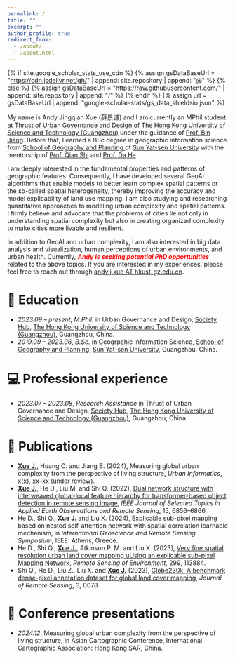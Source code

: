 ```yaml
---
permalink: /
title: ""
excerpt: ""
author_profile: true
redirect_from: 
  - /about/
  - /about.html
---
```


{% if site.google_scholar_stats_use_cdn %}
{% assign gsDataBaseUrl = "https://cdn.jsdelivr.net/gh/" | append: site.repository | append: "@" %}
{% else %}
{% assign gsDataBaseUrl = "https://raw.githubusercontent.com/" | append: site.repository | append: "/" %}
{% endif %}
{% assign url = gsDataBaseUrl | append: "google-scholar-stats/gs_data_shieldsio.json" %}

<span class='anchor' id='about-me'></span>

My name is Andy Jingqian Xue (薛景谦) and I am currently an MPhil student at <a href='https://www.hkust-gz.edu.cn/academics/hubs-and-thrust-areas/society-hub/urban-governance-and-design/'>Thrust of Urban Governance and Design </a> of <a href='https://www.hkust-gz.edu.cn/'>The Hong Kong University of Science and Technology (Guangzhou)</a> under the guidance of <a href='http://livablecitylab.hkust-gz.edu.cn/binjiang/'>Prof. Bin Jiang</a>. Before that, I earned a BSc degree in geographic information science from <a href='https://gp.sysu.edu.cn/en/'>School of Geography and Planning </a> of <a href='https://www.sysu.edu.cn/sysuen/'>Sun Yat-sen University</a> with the mentorship of <a href='https://gp.sysu.edu.cn/teacher/2789'>Prof. Qian Shi</a> and <a href='https://gp.sysu.edu.cn/teacher/3352'>Prof. Da He</a>. 

I am deeply interested in the fundamental properties and patterns of geographic features. Consequently, I have developed several GeoAI algorithms that enable models to better learn complex spatial patterns or the so-called spatial heterogeneity, thereby improving the accuracy and model explicability of land use mapping. I am also studying and researching quantitative approaches to modeling urban complexity and spatial patterns. I firmly believe and advocate that the problems of cities lie not only in understanding spatial complexity but also in creating organized complexity to make cities more livable and resilient.

In addition to GeoAI and urban complexity, I am also interested in big data analysis and visualization, human perceptions of urban environments, and urban health. Currently, ***<font color=red>Andy is seeking potential PhD opportunities</font>*** related to the above topics. If you are interested in my experiences, please feel free to reach out through <a href='andy.j.xue@hkust-gz.edu.cn'>andy.j.xue AT hkust-gz.edu.cn</a>.

<span class='anchor' id='education'></span>
# 📖 Education
- *2023.09 – present*, *M.Phil.* in Urban Governance and Design, <a href='https://www.hkust-gz.edu.cn/academics/hubs-and-thrust-areas/society-hub/'>Society Hub</a>, <a href='https://www.hkust-gz.edu.cn/'>The Hong Kong University of Science and Technology (Guangzhou)</a>, Guangzhou, China.
- *2019.09 – 2023.06*, *B.Sc.* in Geogrpahic Information Science, <a href='https://gp.sysu.edu.cn/en/'>School of Geography and Planning</a>, <a href='https://www.sysu.edu.cn/sysuen/'>Sun Yat-sen University</a>, Guangzhou, China.

<span class='anchor' id='profesional-experiences'></span>
# 💻 Professional experience
- *2023.07 – 2023.08*, *Research Assistance* in Thrust of Urban Governance and Design, <a href='https://www.hkust-gz.edu.cn/academics/hubs-and-thrust-areas/society-hub/'>Society Hub</a>, <a href='https://www.hkust-gz.edu.cn/'>The Hong Kong University of Science and Technology (Guangzhou)</a>, Guangzhou, China.

<span class='anchor' id='publications'></span>
# 📝 Publications 
- **<u>Xue J.</u>**, Huang C. and Jiang B. (2024), Measuring global urban complexity from the perspective of living structure, *Urban Informatics*, x(x), xx–xx (under review).
- **<u>Xue J.</u>**, He D., Liu M. and Shi Q. (2022), [Dual network structure with interweaved global-local feature hierarchy for transformer-based object detection in remote sensing image](https://ieeexplore.ieee.org/document/9862529), *IEEE Journal of Selected Topics in Applied Earth Observations and Remote Sensing*, 15, 6856–6866.
- He D., Shi Q., **<u>Xue J.</u>** and Liu X. (2024), Explicable sub-pixel mapping based on nested self-attention network with spatial correlation learnable mechanism, in *International Geoscience and Remote Sensing Symposium*, IEEE: Athens, Greece.
- He D., Shi Q., **<u>Xue J.</u>**, Atkinson P. M. and Liu X. (2023), [Very fine spatial resolution urban land cover mapping uUsing an explicable sub-pixel Mapping Network](https://www.sciencedirect.com/science/article/pii/S0034425723004352#f0050), *Remote Sensing of Environment*, 299, 113884.
- Shi Q., He D., Liu Z., Liu X. and **<u>Xue J.</u>** (2023), [Globe230k: A benchmark dense-pixel annotation dataset for global land cover mapping](https://spj.science.org/doi/10.34133/remotesensing.0078), *Journal of Remote Sensing*, 3, 0078.

<span class='anchor' id='conference-presentations'></span>
# 💬 Conference presentations
- *2024.12*, Measuring global urban complexity from the perspective of living structure, in Asian Cartographic Conference, International Cartographic Association: Hong Kong SAR, China. 
